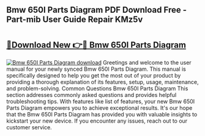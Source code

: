 ## Bmw 650I Parts Diagram PDF Download Free - Part-mib User Guide Repair KMz5v

# <h2><a href="http://dflr1qo.blite.top/?on=Bmw+650I+Parts+Diagram">🔗Download New 👉🔴 Bmw 650I Parts Diagram</a></h2>

[![Bmw 650I Parts Diagram download](https://i.imgur.com/lujVjoI.png)](http://dflr1qo.blite.top/?on=Bmw+650I+Parts+Diagram)
Greetings and welcome to the user manual for your newly synced Bmw 650I Parts Diagram. This manual is specifically designed to help you get the most out of your product by providing a thorough explanation of its features, setup, usage, maintenance, and problem-solving. Common Questions Bmw 650I Parts Diagram This section addresses commonly asked questions and provides helpful troubleshooting tips. With features like list of features, your new Bmw 650I Parts Diagram empowers you to achieve exceptional results. It's our hope that the Bmw 650I Parts Diagram has provided you with valuable insights to kickstart your new device. If you encounter any issues, reach out to our customer service.
